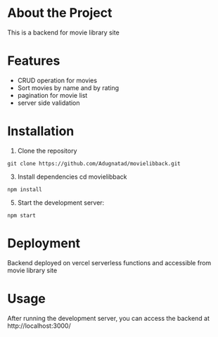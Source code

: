 # About the Project
This is a backend for movie library site
# Features
  * CRUD operation for movies
  * Sort movies by name and by rating
  * pagination for movie list
  * server side validation


# Installation
1. Clone the repository
  ```
git clone https://github.com/Adugnatad/movielibback.git
  ```
3. Install dependencies
   cd movielibback
  ```
npm install
 ```
5. Start the development server:
 ```
 npm start
 ```

# Deployment
Backend deployed on vercel serverless functions and accessible from movie library site

# Usage
After running the development server, you can access the backend at http://localhost:3000/

